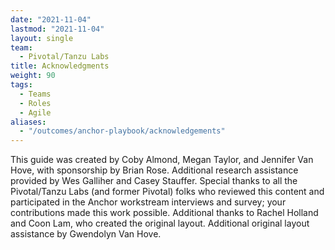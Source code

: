```yaml
---
date: "2021-11-04"
lastmod: "2021-11-04"
layout: single
team:
  - Pivotal/Tanzu Labs
title: Acknowledgments
weight: 90
tags:
  - Teams
  - Roles
  - Agile
aliases:
  - "/outcomes/anchor-playbook/acknowledgements"
---
```


This guide was created by Coby Almond, Megan Taylor, and Jennifer Van Hove, with sponsorship by Brian Rose. Additional research assistance provided by Wes Galliher and Casey Stauffer. Special thanks to all the Pivotal/Tanzu Labs (and former Pivotal) folks who reviewed this content and participated in the Anchor workstream interviews and survey; your contributions made this work possible. Additional thanks to Rachel Holland and Coon Lam, who created the original layout. Additional original layout assistance by Gwendolyn Van Hove.
